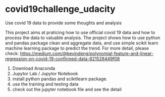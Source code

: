 # covid19challenge_udacity
Use covid 19 data to provide some thoughts and analysis


This project aims at praticing how to use official covid 19 data and how to process the data to valuable analysis. The project shows how to use python and pandas package clean and aggregate data, and use simple scikit learn machine learning package to predict the trend. For more detail, please check: https://medium.com/@kevindeng/polynomial-feature-and-linear-regression-on-covid-19-confirmed-data-821528449f08

1. Download Anaconda
2. Jupytor Lab / Jupytor Notebook
3. install python pandas and scikitlearn package. 
4. use the training and testing data
5. check out the jupyter notebook file and see the detail
